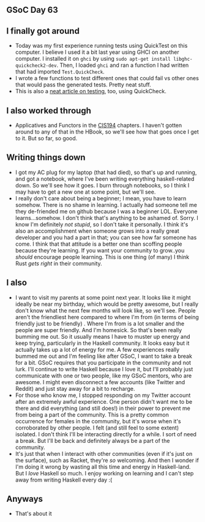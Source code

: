 ## GSoC Day 63

## I finally got around

 - Today was my first experience running tests using QuickTest on this computer.
   I believe I used it a bit last year using GHCI on another computer. I installed it on 
   ```ghci``` by using ```sudo apt-get install libghc-quickcheck2-dev```. Then, I loaded
   ```ghci``` and ran a function I had written that had imported ```Test.QuickCheck```.
 - I wrote a few functions to test different ones that could fail vs other ones that would pass
   the generated tests. Pretty neat stuff.
 - This is also a [neat article on testing](https://www.fpcomplete.com/blog/2017/01/quickcheck), too, using QuickCheck.
   
## I also worked through
  - Applicatives and Functors in the [CIS194](http://www.seas.upenn.edu/~cis194/fall16/index.html) chapters. I haven't gotten around to any of that in
    the HBook, so we'll see how that goes once I get to it. But so far, so good.
    
## Writing things down
  - I got my AC plug for my laptop (that had died), so that's up and running, and got a notebook,
    where I've been writing everything haskell-related down. So we'll see how it goes. I burn through
    notebooks, so I think I may have to get a new one at some point, but we'll see. 
  - I really don't care about being a beginner; I mean, you have to learn somehow. There is no shame in 
    learning. I actually had someone tell me they de-friended me on github because I was a beginner LOL.
    Everyone learns...somehow. I don't think that's anything to be ashamed of. Sorry. I know I'm definitely
    *not stupid*, so I don't take it personally. 
    I think it's also
    an accomplishment when someone grows into a really great developer and you had a part in that; you 
    can see how far someone has come. I think that that attitude is a better one than scoffing people 
    because they're learning. If you want your community to grow..you *should* encourage people learning.
    This is one thing (of many) I think Rust *gets right* in their community.
    
## I also
  - I want to visit my parents at some point next year. It looks like it might ideally be near my birthday,
    which would be pretty awesome, but I really don't know what the next few months will look like, so we'll
    see. People aren't the friendliest here compared to where I'm from (in terms of being friendly just to be friendly)
    . Where I'm from is a lot smaller and the people
    are super friendly. And I'm homesick. So that's been really bumming me out. So it usually means I have to muster up energy
    and keep trying, particularly in the Haskell community. It looks easy but it actually takes up a lot of energy for me.
    A few experiences really bummed me out and I'm feeling
    like after GSoC, I want to take a break for a bit. GSoC requires that you participate in the community
    and not lurk. I'll continue to write Haskell because I love it, but I'll probably just 
    communicate with one or two people, like my GSoC mentors, who are awesome. 
    I might even disconnect a few accounts (like Twitter and Reddit)
    and just stay away for a bit to recharge.
  - For those who know me, I stopped responding on my Twitter account after an extremely awful experience. One person
  didn't want me to be there and did everything (and still does!) in their power to prevent me from being a part
  of the community. This is a pretty common occurrence for females in the community, but it's worse when it's corroborated
  by other people. I felt (and still feel to some extent) isolated.
  I don't think
    I'll be interacting directly for a while. I sort of need a break. But I'll be back and definitely always be a part
    of the community.
  - It's just that when I interact with other communities (even if it's just on the surface), such as Racket, they're 
    *so* welcoming. And then I wonder if I'm doing it wrong by wasting all this time and energy in Haskell-land. But
    I *love* Haskell so much. I enjoy working on learning and I can't step away from writing Haskell every day :(
    
## Anyways
   - That's about it
